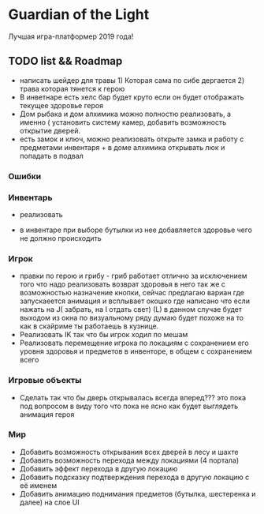  # Guardian of the Light
Лучшая игра-платформер 2019 года!

## TODO list && Roadmap
- написать шейдер для травы 1) Которая сама по сибе дергается 2) трава которая тянется к герою 
- В инветнаре есть хелс бар будет круто если он будет отображать текущее здоровье героя
- Дом рыбака и дом алхимика можно полностю реализовать, а именно ( установить систему камер, добавить возможность открытие дверей.
- есть замок и ключ, можно реализовать открыте замка и работу с предметами инвентаря + в доме алхимика открывать люк и попадать в подвал


### Ошибки


### Инвентарь
- реализовать

- в инвентаре при выборе бутылки из нее добавляется здоровье чего не должно происходить

### Игрок
- правки по герою и грибу - гриб работает отлично за исключением того что надо реализовать возврат здоровья в него так же с возможностью назначение кнопки, сейчас предлагаю  вариан  где  запускаеется анимация и всплывает окошко где написано  что если нажать на J( забрать, на I отдать свет) (L) в данном случае будет выходом из окна по визуальному ряду думаю будет похоже на то как в скайриме ты работаешь в кузнице.
- Реализовать IK так что бы игрок ходил по мешам
- Реализовать перемещение игрока по локациям с сохранением его уровня здоровья и предметов в инвенторе, в общем с сохранением всего

### Игровые объекты
- Сделать так что бы дверь открывалась всегда вперед??? это пока под вопросом в виду того что пока не ясно как будет выглядеть анимация героя

### Мир

* Добавить возможность открывания всех дверей в лесу и шахте
* Добавить возможность перехода между локациями (4 портала) 
* Добавить эффект перехода в другую локацию
* Добавить подсказку подтверждения перехода в другую локацию с её именем
* Добавить анимацию поднимания предметов (бутылка, шестеренка и далее) на слое UI

